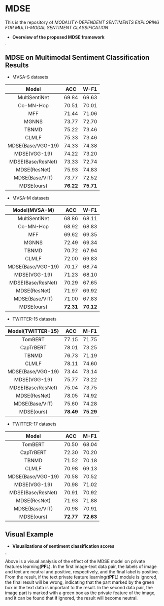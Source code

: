 # MDSE

This is the repository of *MODALITY-DEPENDENT SENTIMENTS EXPLORING FOR MULTI-MODAL SENTIMENT CLASSIFICATION*

* **Overview of the proposed MDSE framework**

<img src="./img/mdse_new.png" style="zoom:10%;" />

## MDSE on Multimodal Sentiment Classification Results

* MVSA-S datasets

|       Model       |    ACC    |   W-F1    |
| :---------------: | :-------: | :-------: |
|   MultiSentiNet   |   69.84   |   69.63   |
|     Co-MN-Hop     |   70.51   |   70.01   |
|        MFF        |   71.44   |   71.06   |
|       MGNNS       |   73.77   |   72.70   |
|       TBNMD       |   75.22   |   73.46   |
|       CLMLF       |   75.33   |   73.46   |
| MDSE(Base/VGG-19) |   74.33   |   74.38   |
|   MDSE(VGG-19)    |   74.22   |   73.20   |
| MDSE(Base/ResNet) |   73.33   |   72.74   |
|   MDSE(ResNet)    |   75.93   |   74.83   |
|  MDSE(Base/VIT)   |   73.77   |   72.52   |
|    MDSE(ours)     | **76.22** | **75.71** |

* MVSA-M datasets

|   Model(MVSA-M)   |    ACC    |   W-F1    |
| :---------------: | :-------: | :-------: |
|   MultiSentiNet   |   68.86   |   68.11   |
|     Co-MN-Hop     |   68.92   |   68.83   |
|        MFF        |   69.62   |   69.35   |
|       MGNNS       |   72.49   |   69.34   |
|       TBNMD       |   70.72   |   67.94   |
|       CLMLF       |   72.00   |   69.83   |
| MDSE(Base/VGG-19) |   70.17   |   68.74   |
|   MDSE(VGG-19)    |   71.23   |   68.10   |
| MDSE(Base/ResNet) |   70.29   |   67.65   |
|   MDSE(ResNet)    |   71.97   |   69.92   |
|  MDSE(Base/VIT)   |   71.00   |   67.83   |
|    MDSE(ours)     | **72.31** | **70.12** |



* TWITTER-15 datasets 

| Model(TWITTER-15) |    ACC    |   M-F1    |
| :---------------: | :-------: | :-------: |
|      TomBERT      |   77.15   |   71.75   |
|     CapTrBERT     |   78.01   |   73.25   |
|       TBNMD       |   76.73   |   71.19   |
|       CLMLF       |   78.11   |   74.60   |
| MDSE(Base/VGG-19) |   73.44   |   73.14   |
|   MDSE(VGG-19)    |   75.77   |   73.22   |
| MDSE(Base/ResNet) |   75.04   |   73.75   |
|   MDSE(ResNet)    |   78.05   |   74.92   |
|  MDSE(Base/VIT)   |   75.60   |   74.28   |
|    MDSE(ours)     | **78.49** | **75.29** |

* TWITTER-17 datasets

|       Model       |    ACC    |   M-F1    |
| :---------------: | :-------: | :-------: |
|      TomBERT      |   70.50   |   68.04   |
|     CapTrBERT     |   72.30   |   70.20   |
|       TBNMD       |   71.52   |   70.18   |
|       CLMLF       |   70.98   |   69.13   |
| MDSE(Base/VGG-19) |   70.58   |   70.52   |
|   MDSE(VGG-19)    |   70.98   |   71.02   |
| MDSE(Base/ResNet) |   70.91   |   70.92   |
|   MDSE(ResNet)    |   71.93   |   71.88   |
|  MDSE(Base/VIT)   |   70.98   |   70.91   |
|    MDSE(ours)     | **72.77** | **72.63** |

## Visual Example

*  **Visualizations of sentiment classification scores**

<img src="./img/visual_new.png" style="zoom:25%;" />

Above is a visual analysis of the effect of the MDSE model on private features learning(**PFL**). In the first image-text data pair, the labels of image and text are neutral and positive, respectively, and the final label is positive. From the result, if the text private feature learning(**tPFL**) module is ignored, the final result will be wrong, indicating that the part marked by the green box in the text data is important to the result. In the second data pair, the image part is marked with a green box as the private feature of the image, and it can be found that if ignored, the result will become neutral.

